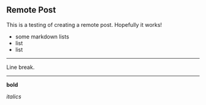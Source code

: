 <!--
.. title: Testing Remote Posts
.. slug: remote-post
.. date: 2022-03-02 23:06:09 UTC-06:00
.. tags: 
.. category: 
.. link: 
.. description: 
.. type: text
-->

## Remote Post
This is a testing of creating a remote post. Hopefully it works!

- some markdown lists
- list
- list

---

Line break.

---

**bold**

*italics*
